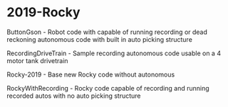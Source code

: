 # 2019-Rocky
ButtonGson - Robot code with capable of running recording or dead reckoning autonomous code with built in auto picking structure

RecordingDriveTrain - Sample recording autonomous code usable on a 4 motor tank drivetrain

Rocky-2019 - Base new Rocky code without autonomous

RockyWithRecording - Rocky code capable of recording and running recorded autos with no auto picking structure
